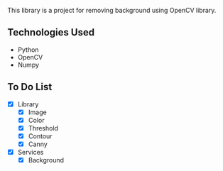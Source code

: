 This library is a project for removing background using OpenCV library.

## Technologies Used
- Python
- OpenCV
- Numpy

## To Do List
- [X] Library
  - [X] Image
  - [X] Color
  - [X] Threshold
  - [X] Contour
  - [X] Canny
- [X] Services
  - [X] Background